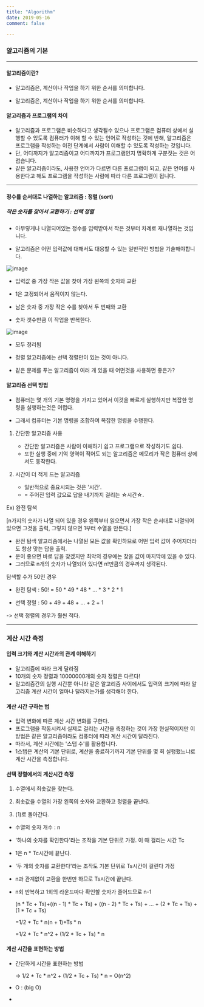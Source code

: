 ```yaml
---
title: "Algorithm"
date: 2019-05-16
comment: false

---
```


### 알고리즘의 기본

----

#### 알고리즘이란?

- 알고리즘은, 계산이나 작업을 하기 위한 순서를 의미합니다.

- 알고리즘은, 계산이나 작업을 하기 위한 순서를 의미합니다.



#### 알고리즘과 프로그램의 차이

- 알고리즘과 프로그램은 비슷하다고 생각될수 있으나 프로그램은 컴퓨터 상에서 실행할 수 있도록 컴퓨터가 이해 할 수 있는 언어로 작성하는 것에 반해, 알고리즘은 프로그램을 작성하는 이전 단계에서 사람이 이해할 수 있도록 작성하는 것입니다.
- 단, 어디까지가 알고리즘이고 어디까지가 프로그램인지 명확하게 구분짓는 것은 어렵습니다.
- 같은 알고리즘이라도, 사용한 언어가 다르면 다른 프로그램이 되고, 같은 언어를 사용한다고 해도 프로그램을 작성하는 사람에 따라 다른 프로그램이 됩니다.



-----



#### 정수를 순서대로 나열하는 알고리즘 : 정렬 (sort)

##### 	작은 숫자를 찾아서 교환하기 : 선택 정렬

- 아무렇게나 나열되어있는 정수를 입력받아서 작은 것부터 차례로 재나열하는 것입니다.

- 알고리즘은 어떤 입력값에 대해서도 대응할 수 있는 일반적인 방법을 기술해야합니다.



![image](https://user-images.githubusercontent.com/26815767/57982966-421ed000-7a87-11e9-834b-93d7e464d7c1.png)

- 입력값 중 가장 작은 값을 찾아 가장 왼쪽의 숫자와 교환

- 1은 고정되어서 움직이지 않는다.

- 남은 숫자 중 가장 작은 수를 찾아서 두 번째와 교환

- 숫자 갯수만큼 이 작업을 반복한다.

  

![image](https://user-images.githubusercontent.com/26815767/57983057-75ae2a00-7a88-11e9-97d5-fe989d299048.png)

- 모두 정리됨

  

- 정렬 알고리즘에는 선택 정렬만이 있는 것이 아니다.
- 같은 문제를 푸는 알고리즘이 여러 개 있을 때 어떤것을 사용하면 좋은가?



#### 알고리즘 선택 방법

- 컴퓨터는 몇 개의 기본 명령을 가지고 있어서 이것을 빠르게 실행하지만 복잡한 명령을 실행하는것은 어렵다.

- 그래서 컴퓨터는 기본 명령을 조합하여 복잡한 명령을 수행한다.

1. 간단한 알고리즘 사용
   - 간단한 알고리즘은 사람이 이해하기 쉽고 프로그램으로 작성하기도 쉽다.
   - 또한 실행 중에 기억 영역이 적어도 되는 알고리즘은 메모리가 작은 컴퓨터 상에서도 동작한다.

2. 시간이 더 적게 드는 알고리즘
   - 일반적으로 중요시되는 것은 '시간'.
   -  = 주어진 입력 값으로 답을 내기까지 걸리는 ☆시간☆.



Ex) 완전 탐색

[n가지의 숫자가 나열 되어 있을 경우 왼쪽부터 읽으면서 가장 작은 순서대로 나열되어 있으면 그것을 출력, 
그렇지 않으면 1부터 수열을 만든다.]

- 완전 탐색 알고리즘에서는 나열된 모든 값을 확인하므로 어떤 입력 값이 주어지더라도 항상 맞는 답을 출력.
- 운이 좋으면 바로 답을 찾겠지만 최악의 경우에는 찾을 값이 마지막에 있을 수 있다.
- 그러므로 n개의 숫자가 나열되어 있다면 n!만큼의 경우까지 생각된다.



탐색할 수가 50인 경우

- 완전 탐색 : 50! = 50 * 49 * 48 * ... * 3 * 2 * 1

- 선택 정렬 : 50 + 49 + 48 + ... + 2 + 1

-> 선택 정렬의 경우가 훨씬 적다.



----



### 계산 시간 측정



#### 입력 크기와 계산 시간과의 관계 이해하기

- 알고리즘에 따라 크게 달라짐
- 10개의 숫자 정렬과 10000000개의 숫자 정렬은 다르다!
- 알고리즘간의 실행 시간뿐 아니라 같은 알고리즘 사이에서도 입력의 크기에 따라 알고리즘 계산 시간이 얼마나 달라지는가를 생각해야 한다.

#### 계산 시간 구하는 법

- 입력 변화에 따른 계산 시간 변화를 구한다.
- 프로그램을 작동시켜서 실제로 걸리는 시간을 측정하는 것이 가장 현실적이지만 이 방법은 같은 알고리즘이라도 컴퓨터에 따라 계산 시간이 달라진다.
- 따라서, 계산 시간에는 '스탭 수'를 활용합니다.
- 1스탭은 계산의 기본 단위로, 계산을 종료하기까지 기본 단위를 몇 회 실행했느냐로 계산 시간을 측정합니다.



#### 선택 정렬에서의 계산시간 측정

1. 수열에서 최솟값을 찾는다.

2. 최솟값을 수열의 가장 왼쪽의 숫자와 교환하고 정렬을 끝낸다.

3. (1)로 돌아간다.

   

- 수열의 숫자 개수 : n

- '하나의 숫자를 확인한다'라는 조작을 기본 단위로 가정. 이 때 걸리는 시간 Tc

- 1은 n * Tc시간에 끝난다.

- '두 개의 숫자를 교환한다'라는 조작도 기본 단위로 Ts시간이 걸린다 가정

- n과 관계없이 교환을 한번만 하므로 Ts시간에 끝난다.

- n회 반복하고 1회의 라운드마다 확인할 숫자가 줄어드므로 n-1

  

  (n * Tc + Ts)+((n - 1) * Tc + Ts) + ((n - 2) * Tc + Ts) + … + (2 * Tc + Ts) + (1 * Tc + Ts)

  =1/2 * Tc * n(n + 1)+Ts * n

  =1/2 * Tc * n^2  + (1/2 * Tc + Ts) * n



#### 계산 시간을 표현하는 방법

- 간단하게 시간을 표현하는 방법

  -> 1/2 * Tc * n^2  + (1/2 * Tc + Ts) * n = O(n^2)

- O : (big O)

- 



